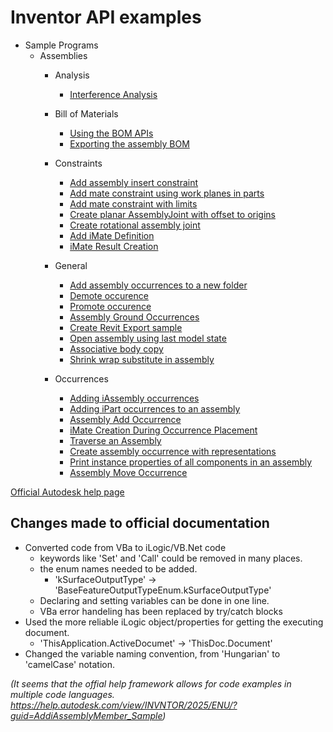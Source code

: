 # Inventor API examples

- Sample Programs
  - Assemblies
    - Analysis
      - [Interference Analysis](SamplePrograms/Assemblies/Analysis/InterferenceAnalysis.md)
    
    - Bill of Materials
      - [Using the BOM APIs](SamplePrograms/Assemblies/BillOfMaterials/UsingBomApis.md)
      - [Exporting the assembly BOM](SamplePrograms/Assemblies/BillOfMaterials/ExportingBOM.md)
    
    - Constraints
      - [Add assembly insert constraint](SamplePrograms/Assemblies/Constraints/AddAssemblyInsertConstraint.md)
      - [Add mate constraint using work planes in parts](SamplePrograms/Assemblies/Constraints/AddAssemblyMatetConstraint1.md)
      - [Add mate constraint with limits](SamplePrograms/Assemblies/Constraints/AddAssemblyMatetConstraint3.md)
      - [Create planar AssemblyJoint with offset to origins](SamplePrograms/Assemblies/Constraints/AssemblyJointDefinition_SetOriginOneAsOffset_Sample.md)
      - [Create rotational assembly joint](SamplePrograms/Assemblies/Constraints/AssemblyRotationalJoint_Sample.md)
      - [Add iMate Definition](SamplePrograms/Assemblies/Constraints/iMateDefinitions_AddMateiMateDefinition_Sample.md)
      - [iMate Result Creation](SamplePrograms/Assemblies/Constraints/iMateResult_Sample.md)
    
    - General
      - [Add assembly occurrences to a new folder](SamplePrograms/Assemblies/General/BrowserPaneObject_AddBrowserFolder_Sample.md)
      - [Demote occurence](SamplePrograms/Assemblies/General/BrowserPaneObject_Reorder_Demote_Sample.md)
      - [Promote occurence](SamplePrograms/Assemblies/General/BrowserPaneObject_Reorder_Promote_Sample.md)
      - [Assembly Ground Occurrences](SamplePrograms/Assemblies/General/ComponentOccurrence_Grounded_Sample.md)
      - [Create Revit Export sample](SamplePrograms/Assemblies/General/CreateRevitExportSample_Sample.md)
      - [Open assembly using last model state](SamplePrograms/Assemblies/General/GetLastActiveModelState_Sample.md)
      - [Associative body copy](SamplePrograms/Assemblies/General/NonParametricBaseFeatures_AddByDefinition_Sample.md)
      - [Shrink wrap substitute in assembly](SamplePrograms/Assemblies/General/Shrinkwrap_Sample.md)
    
    - Occurrences
      - [Adding iAssembly occurrences](SamplePrograms/Assemblies/Occurrences/AddiAssemblyMember_Sample.md)
      - [Adding iPart occurrences to an assembly](SamplePrograms/Assemblies/Occurrences/AddiPartMember_Sample.md)
      - [Assembly Add Occurrence](SamplePrograms/Assemblies/Occurrences/AddOccurrence_Sample.md)
      - [iMate Creation During Occurrence Placement](SamplePrograms/Assemblies/Occurrences/AddUsingiMates_Sample.md)
      - [Traverse an Assembly](SamplePrograms/Assemblies/Occurrences/AssemblyTraverse_Sample.md)
      - [Create assembly occurrence with representations](SamplePrograms/Assemblies/Occurrences/OccurrenceAddWithOptions_Sample.md)
      - [Print instance properties of all components in an assembly](SamplePrograms/Assemblies/Occurrences/PrintInstancePropertiesSample_Sample.md)
      - [Assembly Move Occurrence](SamplePrograms/Assemblies/Occurrences/TransformOccurrence_Sample.md)




[Official Autodesk help page](https://help.autodesk.com/view/INVNTOR/2025/ENU/?guid=GUID-DE98632B-3DC0-422B-A1C6-8A5A15C99E11)

## Changes made to official documentation
- Converted code from VBa to iLogic/VB.Net code
  - keywords like 'Set' and 'Call' could be removed in many places.
  - the enum names needed to be added.
    - 'kSurfaceOutputType' -> 'BaseFeatureOutputTypeEnum.kSurfaceOutputType'
  - Declaring and setting variables can be done in one line.
  - VBa error handeling has been replaced by try/catch blocks 
- Used the more reliable iLogic object/properties for getting the executing document.
  - 'ThisApplication.ActiveDocumet' -> 'ThisDoc.Document'
- Changed the variable naming convention, from 'Hungarian' to 'camelCase' notation.




*(It seems that the offial help framework allows for code examples in multiple code languages. https://help.autodesk.com/view/INVNTOR/2025/ENU/?guid=AddiAssemblyMember_Sample)*